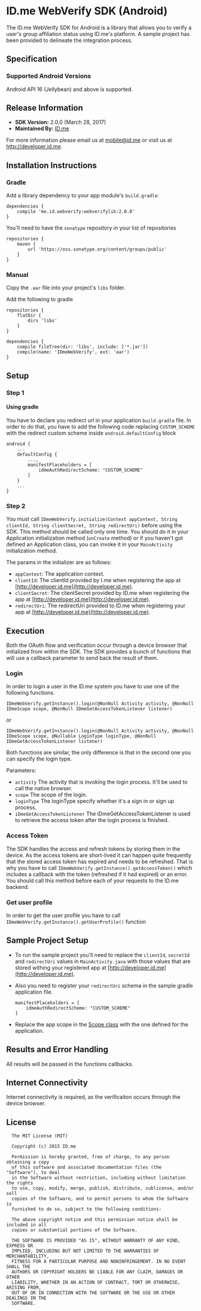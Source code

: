 # ID.me WebVerify SDK (Android)
The ID.me WebVerify SDK for Android is a library that allows you to verify a user's group affiliation status using ID.me's platform. A sample project has been provided to delineate the integration process.

## Specification
### Supported Android Versions

Android API 16 (Jellybean) and above is supported.

## Release Information 
- **SDK Version:** 2.0.0 (March 28, 2017)
- **Maintained By:** [ID.me](http://github.com/IDme)

For more information please email us at mobile@id.me or visit us at http://developer.id.me.

## Installation Instructions
### Gradle

Add a library dependency to your app module's `build.gradle`:

```
dependencies {
    compile 'me.id.webverify:webverifylib:2.0.0'
}
```

You'll need to have the `sonatype` repository in your list of repositories

```
repositories {
    maven {
        url 'https://oss.sonatype.org/content/groups/public'
    }
}

```

### Manual
Copy the `.aar` file into your project's `libs` folder.

Add the following to gradle 

```
repositories {
    flatDir {
        dirs 'libs'
    }
}

dependencies {
    compile fileTree(dir: 'libs', include: ['*.jar'])
    compile(name: 'IDmeWebVerify', ext: 'aar')
}
```

## Setup
### Step 1
#### Using gradle
You have to declare you redirect url in your application `build.gradle` file.
In order to do that, you have to add the following code replacing `CUSTOM_SCHEME` with the redirect custom scheme inside `android.defaultConfig` block


```
android {
    ...
    defaultConfig {
        ...,
        manifestPlaceholders = [
            idmeAuthRedirectScheme: "CUSTOM_SCHEME"
        ]
    }
    ...
}
```

<!--
#### Using manual way
- TODO
-->

### Step 2
You must call `IDmeWebVerify.initialize(Context appContext, String clientId, String clientSecret, String redirectUri)` before using the SDK. 
This method should be called only one time. You should do it in your Application initialization method (`onCreate` method) or if you haven't got defined an Application class, you can invoke it in your `MainActivity` initialization method.

The params in the initializer are as follows:
- `appContext`: The application context.
- `clientId`: The clientId provided by I.me when registering the app at [http://developer.id.me](http://developer.id.me).
- `clientSecret`: The clientSecret provided by ID.me when registering the app at [http://developer.id.me](http://developer.id.me).
- `redirectUri`: The redirectUri provided to ID.me when registering your app at [http://developer.id.me](http://developer.id.me).


## Execution
Both the OAuth flow and verification occur through a device browser that initialized from within the SDK.
The SDK provides a bunch of functions that will use a callback parameter to send back the result of them. 

### Login
In order to login a user in the ID.me system you have to use one of the following functions.

```
IDmeWebVerify.getInstance().login(@NonNull Activity activity, @NonNull IDmeScope scope, @NonNull IDmeGetAccessTokenListener listener)
```

or 
```
IDmeWebVerify.getInstance().login(@NonNull Activity activity, @NonNull IDmeScope scope, @Nullable LoginType loginType, @NonNull IDmeGetAccessTokenListener listener) 
```

Both functions are similar, the only difference is that in the second one you can specify the login type.

Parameters:
- `activity` The activity that is invoking the login process. It'll be used to call the native browser. 
- `scope` The scope of the login. 
- `loginType` The loginType specify whether it's a sign in or sign up process.
- `iDmeGetAccessTokenListener` The iDmeGetAccessTokenListener is used to retrieve the access token after the login process is finished.

### Access Token
The SDK handles the access and refresh tokens by storing them in the device. As the access tokens are short-lived it can happen quite frequently that the stored access token has expired and needs to be refreshed. 
That is why you have to call `IDmeWebVerify.getInstance().getAccessToken()` which includes a callback with the token (refreshed if it had expired) or an error. You should call this method before each of your requests to the ID.me backend.

### Get user profile
In order to get the user profile you have to call `IDmeWebVerify.getInstance().getUserProfile()` function


## Sample Project Setup

- To run the sample project you'll need to replace the `clientId`, `secretId` and `redirectUri` values in `MainActivity.java` with those values that are stored withing your registered app at [http://developer.id.me](http://developer.id.me).
- Also you need to register your `redirectUri` schema in the sample gradle application file.

    ```
    manifestPlaceholders = [
        idmeAuthRedirectScheme: "CUSTOM_SCHEME"
    ]
    ```
- Replace the app scope in the [Scope class](me.id.webverify/app/src/main/java/me/id/meidwebverify/Scope.java) with the one defined for the application. 
## Results and Error Handling
All results will be passed in the functions callbacks.

## Internet Connectivity
Internet connectivity is required, as the verificaiton occurs through the device browser.

## License
```   
  The MIT License (MIT)
  
  Copyright (c) 2015 ID.me
  
  Permission is hereby granted, free of charge, to any person obtaining a copy
  of this software and associated documentation files (the "Software"), to deal
  in the Software without restriction, including without limitation the rights
  to use, copy, modify, merge, publish, distribute, sublicense, and/or sell
  copies of the Software, and to permit persons to whom the Software is
  furnished to do so, subject to the following conditions:
  
  The above copyright notice and this permission notice shall be included in all
  copies or substantial portions of the Software.
  
  THE SOFTWARE IS PROVIDED "AS IS", WITHOUT WARRANTY OF ANY KIND, EXPRESS OR
  IMPLIED, INCLUDING BUT NOT LIMITED TO THE WARRANTIES OF MERCHANTABILITY,
  FITNESS FOR A PARTICULAR PURPOSE AND NONINFRINGEMENT. IN NO EVENT SHALL THE
  AUTHORS OR COPYRIGHT HOLDERS BE LIABLE FOR ANY CLAIM, DAMAGES OR OTHER
  LIABILITY, WHETHER IN AN ACTION OF CONTRACT, TORT OR OTHERWISE, ARISING FROM,
  OUT OF OR IN CONNECTION WITH THE SOFTWARE OR THE USE OR OTHER DEALINGS IN THE
  SOFTWARE.
```
